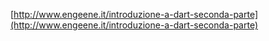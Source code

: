 [http://www.engeene.it/introduzione-a-dart-seconda-parte](http://www.engeene.it/introduzione-a-dart-seconda-parte)